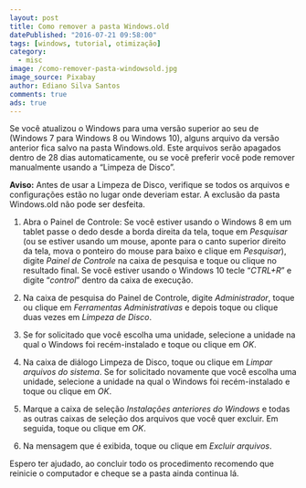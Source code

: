 ```yaml
---
layout: post
title: Como remover a pasta Windows.old
datePublished: "2016-07-21 09:58:00"
tags: [windows, tutorial, otimização]
category:
  - misc
image: /como-remover-pasta-windowsold.jpg
image_source: Pixabay
author: Ediano Silva Santos
comments: true
ads: true
---
```


Se você atualizou o Windows para uma versão superior ao seu de (Windows 7 para Windows 8 ou Windows 10), alguns arquivo da versão anterior fica salvo na pasta Windows.old. Este arquivos serão apagados dentro de 28 dias automaticamente, ou se você preferir você pode remover manualmente usando a “Limpeza de Disco”.

**Aviso:** Antes de usar a Limpeza de Disco, verifique se todos os arquivos e configurações estão no lugar onde deveriam estar. A exclusão da pasta Windows.old não pode ser desfeita.

1. Abra o Painel de Controle: Se você estiver usando o Windows 8 em um tablet passe o dedo desde a borda direita da tela, toque em *Pesquisar* (ou se estiver usando um mouse, aponte para o canto superior direito da tela, mova o ponteiro do mouse para baixo e clique em *Pesquisar*), digite *Painel de Controle* na caixa de pesquisa e toque ou clique no resultado final. Se você estiver usando o Windows 10 tecle “*CTRL+R*” e digite “*control*” dentro da caixa de execução.

2. Na caixa de pesquisa do Painel de Controle, digite *Administrador*, toque ou clique em *Ferramentas Administrativas* e depois toque ou clique duas vezes em *Limpeza de Disco*.

3. Se for solicitado que você escolha uma unidade, selecione a unidade na qual o Windows foi recém-instalado e toque ou clique em *OK*.

4. Na caixa de diálogo Limpeza de Disco, toque ou clique em *Limpar arquivos do sistema*. Se for solicitado novamente que você escolha uma unidade, selecione a unidade na qual o Windows foi recém-instalado e toque ou clique em *OK*.

5. Marque a caixa de seleção *Instalações anteriores do Windows* e todas as outras caixas de seleção dos arquivos que você quer excluir. Em seguida, toque ou clique em *OK*.

6. Na mensagem que é exibida, toque ou clique em *Excluir arquivos*.

Espero ter ajudado, ao concluir todo os procedimento recomendo que reinicie o computador e cheque se a pasta ainda continua lá.
